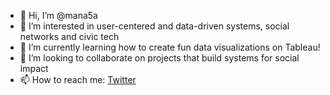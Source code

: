 - 👋 Hi, I’m @mana5a
- 👀 I’m interested in user-centered and data-driven systems, social networks and civic tech
- 🌱 I’m currently learning how to create fun data visualizations on Tableau!
- 💞️ I’m looking to collaborate on projects that build systems for social impact
- 📫 How to reach me: <a href="twitter.com/manapoints"> Twitter </a>

<!---
mana5a/mana5a is a ✨ special ✨ repository because its `README.md` (this file) appears on your GitHub profile.
You can click the Preview link to take a look at your changes.
--->
